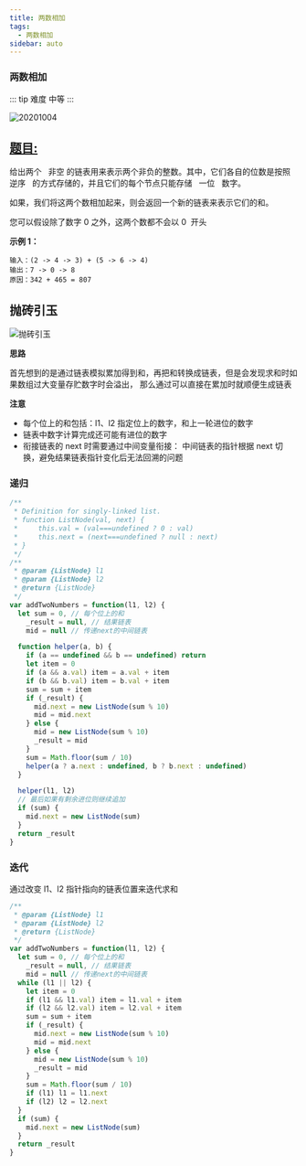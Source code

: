 ```yaml
---
title: 两数相加
tags:
  - 两数相加
sidebar: auto
---
```


### 两数相加

::: tip 难度
中等
:::

![20201004](http://qiniu.gaowenju.com/leecode/banner/20201004.jpg)

## [题目:](https://leetcode-cn.com/problems/add-two-numbers/)

给出两个   非空 的链表用来表示两个非负的整数。其中，它们各自的位数是按照   逆序   的方式存储的，并且它们的每个节点只能存储   一位   数字。

如果，我们将这两个数相加起来，则会返回一个新的链表来表示它们的和。

您可以假设除了数字 0 之外，这两个数都不会以 0  开头

**示例 1：**

```
输入：(2 -> 4 -> 3) + (5 -> 6 -> 4)
输出：7 -> 0 -> 8
原因：342 + 465 = 807
```

## 抛砖引玉

![抛砖引玉](http://qiniu.gaowenju.com/leecode/20201004.png)

**思路**

首先想到的是通过链表模拟累加得到和，再把和转换成链表，但是会发现求和时如果数组过大变量存贮数字时会溢出，
那么通过可以直接在累加时就顺便生成链表

**注意**

- 每个位上的和包括：l1、l2 指定位上的数字，和上一轮进位的数字
- 链表中数字计算完成还可能有进位的数字
- 衔接链表的 next 时需要通过中间变量衔接：
  中间链表的指针根据 next 切换，避免结果链表指针变化后无法回溯的问题

### 递归

```javascript
/**
 * Definition for singly-linked list.
 * function ListNode(val, next) {
 *     this.val = (val===undefined ? 0 : val)
 *     this.next = (next===undefined ? null : next)
 * }
 */
/**
 * @param {ListNode} l1
 * @param {ListNode} l2
 * @return {ListNode}
 */
var addTwoNumbers = function(l1, l2) {
  let sum = 0, // 每个位上的和
    _result = null, // 结果链表
    mid = null // 传递next的中间链表

  function helper(a, b) {
    if (a == undefined && b == undefined) return
    let item = 0
    if (a && a.val) item = a.val + item
    if (b && b.val) item = b.val + item
    sum = sum + item
    if (_result) {
      mid.next = new ListNode(sum % 10)
      mid = mid.next
    } else {
      mid = new ListNode(sum % 10)
      _result = mid
    }
    sum = Math.floor(sum / 10)
    helper(a ? a.next : undefined, b ? b.next : undefined)
  }

  helper(l1, l2)
  // 最后如果有剩余进位则继续追加
  if (sum) {
    mid.next = new ListNode(sum)
  }
  return _result
}
```

### 迭代

通过改变 l1、l2 指针指向的链表位置来迭代求和

```javascript
/**
 * @param {ListNode} l1
 * @param {ListNode} l2
 * @return {ListNode}
 */
var addTwoNumbers = function(l1, l2) {
  let sum = 0, // 每个位上的和
    _result = null, // 结果链表
    mid = null // 传递next的中间链表
  while (l1 || l2) {
    let item = 0
    if (l1 && l1.val) item = l1.val + item
    if (l2 && l2.val) item = l2.val + item
    sum = sum + item
    if (_result) {
      mid.next = new ListNode(sum % 10)
      mid = mid.next
    } else {
      mid = new ListNode(sum % 10)
      _result = mid
    }
    sum = Math.floor(sum / 10)
    if (l1) l1 = l1.next
    if (l2) l2 = l2.next
  }
  if (sum) {
    mid.next = new ListNode(sum)
  }
  return _result
}
```
